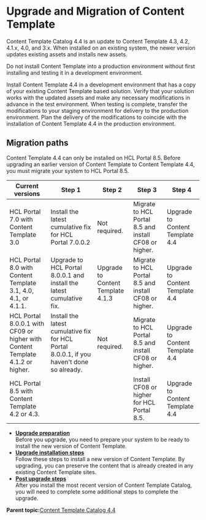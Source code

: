 # Upgrade and Migration of Content Template

Content Template Catalog 4.4 is an update to Content Template 4.3, 4.2, 4.1.x, 4.0, and 3.x. When installed on an existing system, the newer version updates existing assets and installs new assets.

Do not install Content Template into a production environment without first installing and testing it in a development environment.

Install Content Template 4.4 in a development environment that has a copy of your existing Content Template based solution. Verify that your solution works with the updated assets and make any necessary modifications in advance in the test environment. When testing is complete, transfer the modifications to your staging environment for delivery to the production environment. Plan the delivery of the modifications to coincide with the installation of Content Template 4.4 in the production environment.

## Migration paths

Content Template 4.4 can only be installed on HCL Portal 8.5. Before upgrading an earlier version of Content Template to Content Template 4.4, you must migrate your system to HCL Portal 8.5.

|Current versions|Step 1|Step 2|Step 3|Step 4|
|----------------|------|------|------|------|
|HCL Portal 7.0 with Content Template 3.0|Install the latest cumulative fix for HCL Portal 7.0.0.2|Not required.|Migrate to HCL Portal 8.5 and install CF08 or higher.|Upgrade to Content Template 4.4|
|HCL Portal 8.0 with Content Template 3.1, 4.0, 4.1, or 4.1.1.|Upgrade to HCL Portal 8.0.0.1 and install the latest cumulative fix.|Upgrade to Content Template 4.1.3|Migrate to HCL Portal 8.5 and install CF08 or higher.|Upgrade to Content Template 4.4|
|HCL Portal 8.0.0.1 with CF09 or higher with Content Template 4.1.2 or higher.|Install the latest cumulative fix for HCL Portal 8.0.0.1, if you haven't done so already.|Not required.|Migrate to HCL Portal 8.5 and install CF08 or higher.|Upgrade to Content Template 4.4|
|HCL Portal 8.5 with Content Template 4.2 or 4.3.| | |Install CF08 or higher for HCL Portal 8.5.|Upgrade to Content Template 4.4|

-   **[Upgrade preparation](../ctc/ctc-upgrade-prepare.md)**  
Before you upgrade, you need to prepare your system to be ready to install the new version of Content Template.
-   **[Upgrade installation steps](../ctc/ctc-upgrade-steps.md)**  
Follow these steps to install a new version of Content Template. By upgrading, you can preserve the content that is already created in any existing Content Template sites.
-   **[Post upgrade steps](../ctc/ctc-upgrade-post.md)**  
After you install the most recent version of Content Template Catalog, you will need to complete some additional steps to complete the upgrade.

**Parent topic:**[Content Template Catalog 4.4](../ctc/ctc_intro.md)

